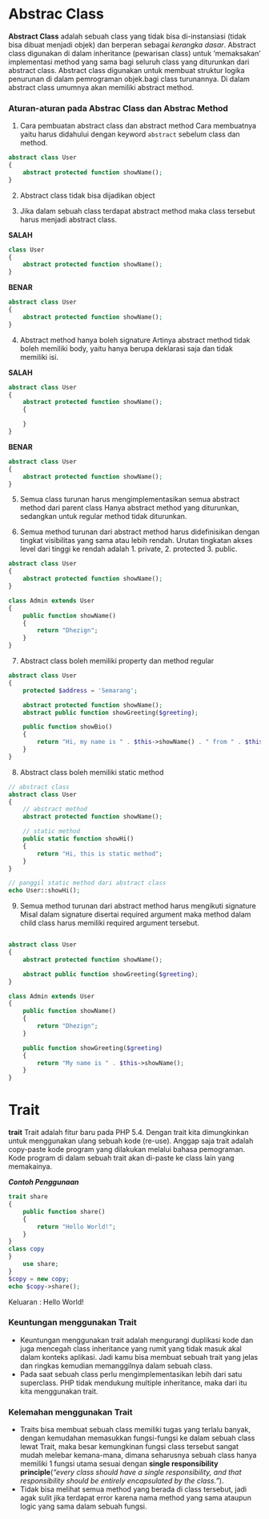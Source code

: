 # Abstrac Class

__Abstract Class__ adalah sebuah class yang tidak bisa di-instansiasi (tidak bisa dibuat menjadi objek) dan berperan sebagai _kerangka dasar_. Abstract class digunakan di dalam inheritance (pewarisan class) untuk ‘memaksakan’ implementasi method yang sama bagi seluruh class yang diturunkan dari abstract class. Abstract class digunakan untuk membuat struktur logika penurunan di dalam pemrograman objek.bagi class turunannya. Di dalam abstract class umumnya akan memiliki abstract method.

### Aturan-aturan pada Abstrac Class dan Abstrac Method

1. Cara pembuatan abstract class dan abstract method
Cara membuatnya yaitu harus didahului dengan keyword `abstract` sebelum class dan method.

```php
abstract class User
{
    abstract protected function showName();
}
```

2. Abstract class tidak bisa dijadikan object

3. Jika dalam sebuah class terdapat abstract method maka class tersebut harus menjadi abstract class.

__SALAH__
```php
class User
{
    abstract protected function showName();
}
```
__BENAR__
```php
abstract class User
{
    abstract protected function showName();
}
```

4. Abstract method hanya boleh signature
Artinya abstract method tidak boleh memiliki body, yaitu hanya berupa deklarasi saja dan tidak memiliki isi.

__SALAH__
```php
abstract class User
{
    abstract protected function showName();
    {

    }
}
```
__BENAR__
```php
abstract class User
{
    abstract protected function showName();
}
```

5. Semua class turunan harus mengimplementasikan semua abstract method dari parent class
Hanya abstract method yang diturunkan, sedangkan untuk regular method tidak diturunkan.

6. Semua method turunan dari abstract method harus didefinisikan dengan tingkat visibilitas yang sama atau lebih rendah.
Urutan tingkatan akses level dari tinggi ke rendah adalah 1. private, 2. protected 3. public.

```php
abstract class User
{
    abstract protected function showName();
}

class Admin extends User
{
    public function showName()
    {
        return "Dhezign";
    }
}
```

7. Abstract class boleh memiliki property dan method regular
```php
abstract class User
{
    protected $address = 'Semarang';

    abstract protected function showName();
    abstract public function showGreeting($greeting);

    public function showBio()
    {
        return "Hi, my name is " . $this->showName() . " from " . $this->address;
    }
}
```

8. Abstract class boleh memiliki static method
```php
// abstract class
abstract class User
{
    // abstract method
    abstract protected function showName();

    // static method
    public static function showHi()
    {
        return "Hi, this is static method";
    }
}

// panggil static method dari abstract class
echo User::showHi();
```

9. Semua method turunan dari abstract method harus mengikuti signature
Misal dalam signature disertai required argument maka method dalam child class harus memiliki required argument tersebut.

```php

abstract class User
{
    abstract protected function showName();

    abstract public function showGreeting($greeting);
}

class Admin extends User
{
    public function showName()
    {
        return "Dhezign";
    }

    public function showGreeting($greeting)
    {
        return "My name is " . $this->showName();
    }
}
```

# Trait

**trait** Trait adalah fitur baru pada PHP 5.4. Dengan trait kita dimungkinkan untuk menggunakan ulang sebuah kode (re-use). Anggap saja trait adalah copy-paste kode program yang dilakukan melalui bahasa pemograman. Kode program di dalam sebuah trait akan di-paste ke class lain yang memakainya.

***Contoh Penggunaan***
```PHP
trait share
{
    public function share()
    {
        return "Hello World!";
    }
}
class copy
}
    use share;
}
$copy = new copy;
echo $copy->share();
```
Keluaran : Hello World!

### Keuntungan menggunakan Trait
- Keuntungan menggunakan trait adalah mengurangi duplikasi kode dan juga mencegah class inheritance yang rumit yang tidak masuk akal dalam konteks aplikasi. Jadi kamu bisa membuat sebuah trait yang jelas dan ringkas kemudian memanggilnya dalam sebuah class.
- Pada saat sebuah class perlu mengimplementasikan lebih dari satu superclass. PHP tidak mendukung multiple inheritance, maka dari itu kita menggunakan trait.

### Kelemahan menggunakan Trait
 - Traits bisa membuat sebuah class memiliki tugas yang terlalu banyak, dengan kemudahan memasukkan fungsi-fungsi ke dalam sebuah class lewat Trait, maka besar kemungkinan fungsi class tersebut sangat mudah melebar kemana-mana, dimana seharusnya sebuah class hanya memiliki 1 fungsi utama sesuai dengan **single responsibility principle**(*“every class should have a single responsibility, and that responsibility should be entirely encapsulated by the class.”*).
 - Tidak bisa melihat semua method yang berada di class tersebut, jadi agak sulit jika terdapat error karena nama method yang sama ataupun logic yang sama dalam sebuah fungsi.
